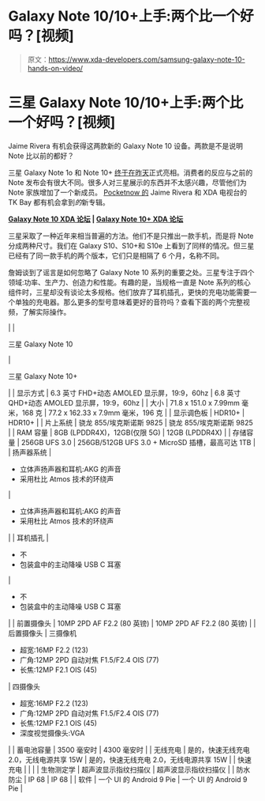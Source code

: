 # Galaxy Note 10/10+上手:两个比一个好吗？[视频]

> 原文：<https://www.xda-developers.com/samsung-galaxy-note-10-hands-on-video/>

# 三星 Galaxy Note 10/10+上手:两个比一个好吗？[视频]

Jaime Rivera 有机会获得这两款新的 Galaxy Note 10 设备。两款是不是说明 Note 比以前的都好？

三星 Galaxy Note 1o 和 Note 10+ [终于在昨天](https://www.xda-developers.com/samsung-galaxy-note-10-specs-features-price-availability/)正式亮相。消费者的反应与之前的 Note 发布会有很大不同。很多人对三星展示的东西并不太感兴趣，尽管他们为 Note 家族增加了一个新成员。 [Pocketnow 的](http://pocketnow.com) Jaime Rivera 和 XDA 电视台的 TK Bay 都有机会拿到*的*新专辑。

**[Galaxy Note 10 XDA 论坛](https://forum.xda-developers.com/galaxy-note-10) | [Galaxy Note 10+ XDA 论坛](https://forum.xda-developers.com/galaxy-note-10+)**

三星采取了一种近年来相当普遍的方法。他们不是只推出一款手机，而是将 Note 分成两种尺寸。我们在 Galaxy S10、S10+和 S10e 上看到了同样的情况。但三星已经有了同一款手机的两个版本，它们只是相隔了 6 个月，名称不同。

詹姆谈到了谣言是如何忽略了 Galaxy Note 10 系列的重要之处。三星专注于四个领域:功率、生产力、创造力和性能。有趣的是，当规格一直是 Note 系列的核心组件时，三星却没有谈论太多规格。他们放弃了耳机插孔，更快的充电功能需要一个单独的充电器。那么更多的型号意味着更好的音符吗？查看下面的两个完整视频，了解实际操作。

|  | 

三星 Galaxy Note 10

 | 

三星 Galaxy Note 10+

 |
| 显示方式 | 6.3 英寸 FHD+动态 AMOLED 显示屏，19:9，60hz | 6.8 英寸 QHD+动态 AMOLED 显示屏，19:9，60hz |
| 大小 | 71.8 x 151.0 x 7.99mm 毫米，168 克 | 77.2 x 162.33 x 7.9mm 毫米，196 克 |
| 显示调色板 | HDR10+ | HDR10+ |
| 片上系统 | 骁龙 855/埃克斯诺斯 9825 | 骁龙 855/埃克斯诺斯 9825 |
| RAM 容量 | 8GB (LPDDR4X)，12GB(仅限 5G) | 12GB (LPDDR4X) |
| 存储容量 | 256GB UFS 3.0 | 256GB/512GB UFS 3.0 + MicroSD 插槽，最高可达 1TB |
| 扬声器系统 | 

*   立体声扬声器和耳机:AKG 的声音
*   采用杜比 Atmos 技术的环绕声

 | 

*   立体声扬声器和耳机:AKG 的声音
*   采用杜比 Atmos 技术的环绕声

 |
| 耳机插孔 | 

*   不
*   包装盒中的主动降噪 USB C 耳塞

 | 

*   不
*   包装盒中的主动降噪 USB C 耳塞

 |
| 前置摄像头 | 10MP 2PD AF F2.2 (80 英镑) | 10MP 2PD AF F2.2 (80 英镑) |
| 后置摄像头 | 三摄像机

*   超宽:16MP F2.2 (123)
*   广角:12MP 2PD 自动对焦 F1.5/F2.4 OIS (77)
*   长焦:12MP F2.1 OIS (45)

 | 四摄像头

*   超宽:16MP F2.2 (123)
*   广角:12MP 2PD 自动对焦 F1.5/F2.4 OIS (77)
*   长焦:12MP F2.1 OIS (45)
*   深度视觉摄像头:VGA

 |
| 蓄电池容量 | 3500 毫安时 | 4300 毫安时 |
| 无线充电 | 是的，快速无线充电 2.0，无线电源共享 15W | 是的，快速无线充电 2.0，无线电源共享 15W |
| 快速充电 |  |  |
| 生物测定学 | 超声波显示指纹扫描仪 | 超声波显示指纹扫描仪 |
| 防水防尘 | IP 68 | IP 68 |
| 软件 | 一个 UI 的 Android 9 Pie | 一个 UI 的 Android 9 Pie |